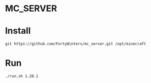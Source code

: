 # MC_SERVER

# Install

```shell
git https://github.com/FortyWinters/mc_server.git /opt/minecraft

```

# Run

```shell
./run.sh 1.20.1

```